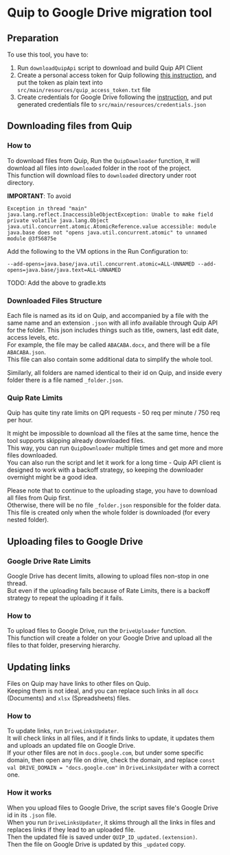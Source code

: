 # Quip to Google Drive migration tool

## Preparation

To use this tool, you have to:

1. Run `downloadQuipApi` script to download and build Quip API Client
2. Create a personal access token for Quip following [this instruction](https://quip.com/api/personal-token), and put
   the token as plain text into `src/main/resources/quip_access_token.txt` file
3. Create credentials for Google Drive following
   the [instruction](https://developers.google.com/drive/api/quickstart/java), and put generated credentials file
   to `src/main/resources/credentials.json`

## Downloading files from Quip

### How to

To download files from Quip, Run the `QuipDownloader` function, it will download all files into `downloaded` folder
in the root of the project.  
This function will download files to `downloaded` directory under root directory.

**IMPORTANT**: To avoid

```
Exception in thread "main" java.lang.reflect.InaccessibleObjectException: Unable to make field private volatile java.lang.Object java.util.concurrent.atomic.AtomicReference.value accessible: module java.base does not "opens java.util.concurrent.atomic" to unnamed module @3f56875e
```

Add the following to the VM options in the Run Configuration to:

```
--add-opens=java.base/java.util.concurrent.atomic=ALL-UNNAMED --add-opens=java.base/java.text=ALL-UNNAMED
```

TODO: Add the above to gradle.kts

### Downloaded Files Structure

Each file is named as its id on Quip, and accompanied by a file with the same name and an extension `.json` with all
info available through Quip API for the folder. This json includes things such as title, owners, last edit date,
access levels, etc.  
For example, the file may be called `ABACABA.docx`, and there will be a file `ABACABA.json`.  
This file can also contain some additional data to simplify the whole tool.

Similarly, all folders are named identical to their id on Quip, and inside every folder there is a file
named `_folder.json`.

### Quip Rate Limits

Quip has quite tiny rate limits on QPI requests - 50 req per minute / 750 req per hour.

It might be impossible to download all the files at the same time, hence the tool supports skipping already downloaded
files.  
This way, you can run `QuipDownloader` multiple times and get more and more files downloaded.  
You can also run the script and let it work for a long time - Quip API client is designed to work with a backoff
strategy, so keeping the downloader overnight might be a good idea.

Please note that to continue to the uploading stage, you have to download all files from Quip first.  
Otherwise, there will be no file `_folder.json` responsible for the folder data.  
This file is created only when the whole folder is downloaded (for every nested folder).

## Uploading files to Google Drive

### Google Drive Rate Limits

Google Drive has decent limits, allowing to upload files non-stop in one thread.  
But even if the uploading fails because of Rate Limits, there is a backoff strategy to repeat the uploading if it fails.

### How to

To upload files to Google Drive, run the `DriveUploader` function.  
This function will create a folder on your Google Drive and upload all the files to that folder, preserving hierarchy.

## Updating links

Files on Quip may have links to other files on Quip.  
Keeping them is not ideal, and you can replace such links in all `docx` (Documents) and `xlsx` (Spreadsheets) files.

### How to

To update links, run `DriveLinksUpdater`.  
It will check links in all files, and if it finds links to update, it updates them and uploads an updated file on Google
Drive.  
If your other files are not in `docs.google.com`, but under some specific domain, then open any file on drive, check the
domain, and replace `const val DRIVE_DOMAIN = "docs.google.com"` in `DriveLinksUpdater` with a correct one.

### How it works

When you upload files to Google Drive, the script saves file's Google Drive id in its `.json` file.  
When you run `DriveLinksUpdater`, it skims through all the links in files and replaces links if they lead to an uploaded
file.  
Then the updated file is saved under `QUIP_ID_updated.(extension)`.  
Then the file on Google Drive is updated by this `_updated` copy.
